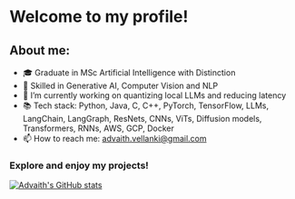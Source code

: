 # Welcome to my profile!

## About me:
- 🎓 Graduate in MSc Artificial Intelligence with Distinction
- 🔨 Skilled in Generative AI, Computer Vision and NLP
- 🔭 I’m currently working on quantizing local LLMs and reducing latency
- 📚 Tech stack: Python, Java, C, C++, PyTorch, TensorFlow, LLMs, LangChain, LangGraph, ResNets, CNNs, ViTs, Diffusion models, Transformers, RNNs, AWS, GCP, Docker
- 📫 How to reach me: advaith.vellanki@gmail.com

### Explore and enjoy my projects!


[![Advaith's GitHub stats](https://github-readme-stats.vercel.app/api?username=AdvaithVellanki)](https://github.com/AdvaithVellanki/github-readme-stats)
